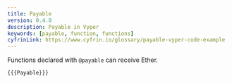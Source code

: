 ```yaml
---
title: Payable
version: 0.4.0
description: Payable in Vyper
keywords: [payable, function, functions]
cyfrinLink: https://www.cyfrin.io/glossary/payable-vyper-code-example
---
```


Functions declared with `@payable` can receive Ether.

```vyper
{{{Payable}}}
```
